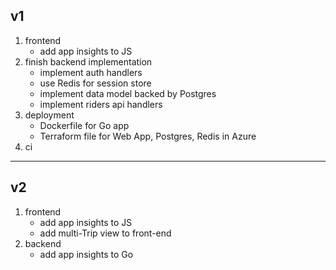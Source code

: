 ## v1

1. frontend
    * add app insights to JS
2. finish backend implementation
    * implement auth handlers
    * use Redis for session store
    * implement data model backed by Postgres
    * implement riders api handlers
3. deployment
    * Dockerfile for Go app
    * Terraform file for Web App, Postgres, Redis in Azure
4. ci

---

## v2

1. frontend
    * add app insights to JS
    * add multi-Trip view to front-end
2. backend
    * add app insights to Go
